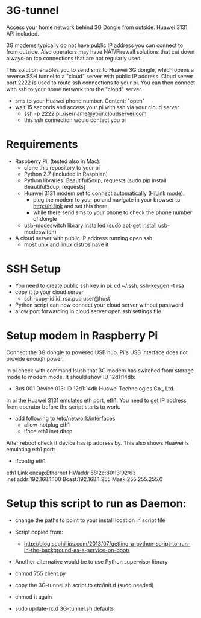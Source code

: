 3G-tunnel
================

Access your home network behind 3G Dongle from outside.  Huawei 3131 API included.

3G modems typically do not have public IP address you can connect to from outside. Also operators may have NAT/Firewall solutions that cut down always-on tcp connections that are not regularly used.

This solution enables you to send sms to Huawei 3G dongle, which opens a reverse SSH tunnel to a "cloud" server with public IP address. Cloud server port 2222 is used to route ssh connections to your pi. You can then connect with ssh to your home network thru the "cloud" server.

- sms to your Huawei phone number. Content: "open"
- wait 15 seconds and access your pi with ssh via your cloud server
  - ssh -p 2222 pi_username@your.cloudserver.com
  - this ssh connection would contact you pi

Requirements
============

- Raspberry Pi, (tested also in Mac):
  - clone this repository to your pi
  - Python 2.7 (included in Raspbian)
  - Python libraries: BeautifulSoup, requests (sudo pip install BeautifulSoup, requests)
  - Huawei 3131 modem set to connect automatically (HiLink mode).
    - plug the modem to your pc and navigate in your browser to http://hi.link and set this there
    - while there send sms to your phone to check the phone number of dongle
  - usb-modeswitch library installed (sudo apt-get install usb-modeswitch)
- A cloud server with public IP address running open ssh
  - most unix and linux distros have it

SSH Setup
=========
- You need to create public ssh key in pi: cd ~/.ssh, ssh-keygen -t rsa
- copy it to your cloud server
  - ssh-copy-id id_rsa.pub user@host
- Python script can now connect your cloud server without password
- allow port forwarding in cloud server open ssh settings file

Setup modem in Raspberry Pi
===========================

Connect the 3G dongle to powered USB hub. Pi's USB interface does not provide enough power.

In pi check with command lsusb that 3G modem has switched from storage mode to modem mode. It should show ID 12d1:14db:
- Bus 001 Device 013: ID 12d1:14db Huawei Technologies Co., Ltd. 

In pi the Huawei 3131 emulates eth port, eth1. You need to get IP address from operator before the script starts to work. 
- add following to /etc/network/interfaces
  - allow-hotplug eth1
  - iface eth1 inet dhcp

After reboot check if device has ip address by. This also shows Huawei is emulating eth1 port: 
- ifconfig eth1

eth1      Link encap:Ethernet  HWaddr 58:2c:80:13:92:63  
          inet addr:192.168.1.100  Bcast:192.168.1.255  Mask:255.255.255.0

Setup this script to run as Daemon:
===================================

- change the paths to point to your install location in script file
- Script copied from:
  - http://blog.scphillips.com/2013/07/getting-a-python-script-to-run-in-the-background-as-a-service-on-boot/
- Another alternative would be to use Python supervisor library

- chmod 755 client.py
- copy the 3G-tunnel.sh script to etc/init.d (sudo needed)
- chmod it again
- sudo update-rc.d 3G-tunnel.sh defaults
